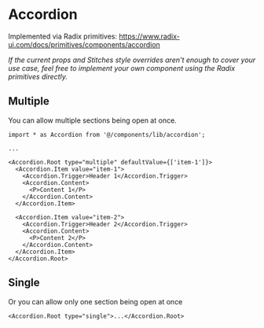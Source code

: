 # Accordion

Implemented via Radix primitives: https://www.radix-ui.com/docs/primitives/components/accordion

_If the current props and Stitches style overrides aren't enough to cover your use case, feel free to implement your own component using the Radix primitives directly._

## Multiple

You can allow multiple sections being open at once.

```tsx
import * as Accordion from '@/components/lib/accordion';

...

<Accordion.Root type="multiple" defaultValue={['item-1']}>
  <Accordion.Item value="item-1">
    <Accordion.Trigger>Header 1</Accordion.Trigger>
    <Accordion.Content>
      <P>Content 1</P>
    </Accordion.Content>
  </Accordion.Item>

  <Accordion.Item value="item-2">
    <Accordion.Trigger>Header 2</Accordion.Trigger>
    <Accordion.Content>
      <P>Content 2</P>
    </Accordion.Content>
  </Accordion.Item>
</Accordion.Root>
```

## Single

Or you can allow only one section being open at once

```tsx
<Accordion.Root type="single">...</Accordion.Root>
```
